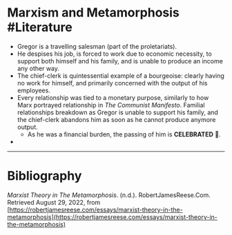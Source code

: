# Marxism and Metamorphosis #Literature 
- Gregor is a travelling salesman (part of the proletariats). 
- He despises his job, is forced to work due to economic necessity, to support both himself and his family, and is unable to produce an income any other way.
- The chief-clerk is quintessential example of a bourgeoise: clearly having no work for himself, and primarily concerned with the output of his employees.
- Every relationship was tied to a monetary purpose, similarly to how Marx portrayed relationship in *The Communist Manifesto*. Familial relationships breakdown as Gregor is unable to support his family, and the chief-clerk abandons him as soon as he cannot produce anymore output.
	- As he was a financial burden, the passing of him is **CELEBRATED** 🤨.
- 

---
# Bibliography
_Marxist Theory in The Metamorphosis_. (n.d.). RobertJamesReese.Com. Retrieved August 29, 2022, from [https://robertjamesreese.com/essays/marxist-theory-in-the-metamorphosis](https://robertjamesreese.com/essays/marxist-theory-in-the-metamorphosis)